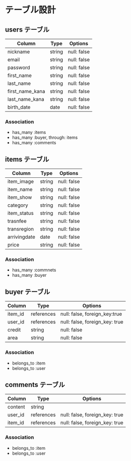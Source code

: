 # テーブル設計

## users テーブル

| Column            | Type   | Options     |
| ----------------- | ------ | ----------- |
| nickname          | string | null: false |
| email             | string | null: false |
| password          | string | null: false |
| first_name        | string | null: false |
| last_name         | string | null: false |
| first_name_kana   | string | null: false |
| last_name_kana    | string | null: false |
| birth_date        | date   | null: false |

### Association

- has_many :items
- has_many :buyer, through: items
- has_many :comments

## items テーブル

| Column            | Type   | Options     |
| ----------------- | ------ | ----------- |
| item_image        | string | null: false |
| item_name         | string | null: false |
| item_show         | string | null: false |
| category          | string | null: false |
| item_status       | string | null: false |
| trasnfee          | string | null: false |
| transregion       | string | null: false |
| arrivingdate      | date   | null: false |
| price             | string | null: false |

### Association

- has_many :commnets
- has_many :buyer

## buyer テーブル

| Column | Type       | Options                        |
| ------ | ---------- | ------------------------------ |
| item_id| references | null: false, foreign_key:true  |
| user_id| references | null: false, foreign_key: true |
| credit | string     | null: false                    |
| area   | string     | null: false                    |

### Association

- belongs_to :item
- belongs_to :user

## comments テーブル

| Column  | Type       | Options                        |
| ------- | ---------- | ------------------------------ |
| content | string     |                                |
| user_id | references | null: false, foreign_key: true |
| item_id | references | null: false, foreign_key: true |

### Association

- belongs_to :item
- belongs_to :user